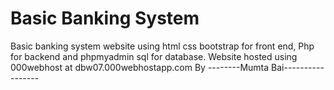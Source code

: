 #  Basic Banking System
Basic banking system website using html css bootstrap for front end, 
Php for backend and phpmyadmin sql for database.
Website hosted using 000webhost at dbw07.000webhostapp.com
By --------Mumta Bai-----------------